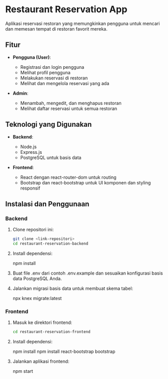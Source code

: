 # Restaurant Reservation App

Aplikasi reservasi restoran yang memungkinkan pengguna untuk mencari dan memesan tempat di restoran favorit mereka.

## Fitur

- **Pengguna (User)**:
  - Registrasi dan login pengguna
  - Melihat profil pengguna
  - Melakukan reservasi di restoran
  - Melihat dan mengelola reservasi yang ada

- **Admin**:
  - Menambah, mengedit, dan menghapus restoran
  - Melihat daftar reservasi untuk semua restoran

## Teknologi yang Digunakan

- **Backend**:
  - Node.js
  - Express.js
  - PostgreSQL untuk basis data

- **Frontend**:
  - React dengan react-router-dom untuk routing
  - Bootstrap dan react-bootstrap untuk UI komponen dan styling responsif

## Instalasi dan Penggunaan

### Backend

1. Clone repositori ini:

   ```bash
   git clone <link-repositori>
   cd restaurant-reservation-backend

2. Install dependensi:

   npm install

3. Buat file .env dari contoh .env.example dan sesuaikan konfigurasi basis data PostgreSQL Anda.

4. Jalankan migrasi basis data untuk membuat skema tabel:

   npx knex migrate:latest

 ### Frontend

 1. Masuk ke direktori frontend:

    ```bash
    cd restaurant-reservation-frontend

2. Install dependensi:

    npm install
    npm install react-bootstrap bootstrap

3. Jalankan aplikasi frontend:

    npm start

   

